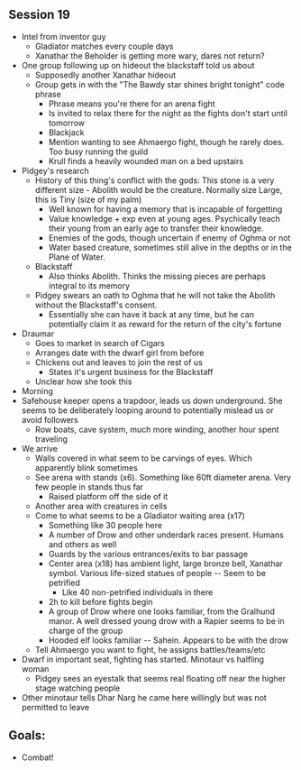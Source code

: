 ## Session 19
* Intel from inventor guy
  * Gladiator matches every couple days
  * Xanathar the Beholder is getting more wary, dares not return?
* One group following up on hideout the blackstaff told us about
  * Supposedly another Xanathar hideout
  * Group gets in with the "The Bawdy star shines bright tonight" code phrase
    * Phrase means you're there for an arena fight
    * Is invited to relax there for the night as the fights don't start until tomorrow
    * Blackjack
    * Mention wanting to see Ahmaergo fight, though he rarely does. Too busy running the guild
    * Krull finds a heavily wounded man on a bed upstairs
* Pidgey's research
  * History of this thing's conflict with the gods: This stone is a very different size - Abolith would be the creature. Normally size Large, this is Tiny (size of my palm)
    * Well known for having a memory that is incapable of forgetting
    * Value knowledge + exp even at young ages. Psychically teach their young from an early age to transfer their knowledge.
    * Enemies of the gods, though uncertain if enemy of Oghma or not
    * Water based creature, sometimes still alive in the depths or in the Plane of Water.
  * Blackstaff
    * Also thinks Abolith. Thinks the missing pieces are perhaps integral to its memory
  * Pidgey swears an oath to Oghma that he will not take the Abolith without the Blackstaff's consent.
    * Essentially she can have it back at any time, but he can potentially claim it as reward for the return of the city's fortune
* Draumar
  * Goes to market in search of Cigars
  * Arranges date with the dwarf girl from before
  * Chickens out and leaves to join the rest of us
    * States it's urgent business for the Blackstaff
  * Unclear how she took this
* Morning
* Safehouse keeper opens a trapdoor, leads us down underground. She seems to be deliberately looping around to potentially mislead us or avoid followers
  * Row boats, cave system, much more winding, another hour spent traveling
* We arrive
  * Walls covered in what seem to be carvings of eyes. Which apparently blink sometimes
  * See arena with stands (x6). Something like 60ft diameter arena. Very few people in stands thus far
    * Raised platform off the side of it
  * Another area with creatures in cells
  * Come to what seems to be a Gladiator waiting area (x17)
    * Something like 30 people here
    * A number of Drow and other underdark races present. Humans and others as well
    * Guards by the various entrances/exits to bar passage
    * Center area (x18) has ambient light, large bronze bell, Xanathar symbol. Various life-sized statues of people -- Seem to be petrified
      * Like 40 non-petrified individuals in there
    * 2h to kill before fights begin
    * A group of Drow where one looks familiar, from the Gralhund manor. A well dressed young drow with a Rapier seems to be in charge of the group
    * Hooded elf looks familiar -- Sahein. Appears to be with the drow
  * Tell Ahmaergo you want to fight, he assigns battles/teams/etc
* Dwarf in important seat, fighting has started. Minotaur vs halfling woman
  * Pidgey sees an eyestalk that seems real floating off near the higher stage watching people
* Other minotaur tells Dhar Narg he came here willingly but was not permitted to leave

## Goals:
* Combat!
